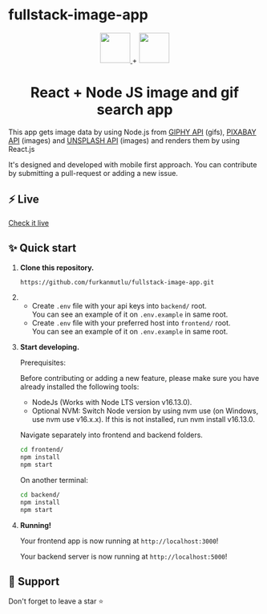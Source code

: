 # fullstack-image-app

<p align="center">
  <a href="https://reactjs.org/">
  <img src="https://reactjs.org/logo-og.png" height="60">
  </a>
  +
  <img src="https://cdn.pixabay.com/photo/2015/04/23/17/41/node-js-736399_960_720.png" height="60">
</p>
<h1 align="center">
  React + Node JS image and gif search app
</h1>
<p align="center">

  This app gets image data by using Node.js from <a href="https://developers.giphy.com/">GIPHY API</a> (gifs),
  <a href="https://pixabay.com/api/docs/">PIXABAY API</a> (images) and 
  <a href="https://unsplash.com/documentation">UNSPLASH API</a> (images)
  and renders them by using React.js
  
  It's designed and developed with mobile first approach.
  You can contribute by submitting a pull-request or adding a new issue.
</p>

## ⚡️ Live
  [Check it live](https://fullstack-image-app.netlify.app/)

## ✨ Quick start

1.  **Clone this repository.**

    ```sh
    https://github.com/furkanmutlu/fullstack-image-app.git
    ```
    
2. - Create `.env` file with your api keys into `backend/` root. <br> You can see an example of it on `.env.example` in same root.
    - Create `.env` file with your preferred host into `frontend/` root. <br> You can see an example of it on `.env.example` in same root.<br>

3.  **Start developing.**

    Prerequisites:
    
     Before contributing or adding a new feature, please make sure you have already installed the following tools:
    
    - NodeJs (Works with Node LTS version v16.13.0).
    - Optional NVM: Switch Node version by using nvm use (on Windows, use nvm use v16.x.x). If this is not installed, run nvm install v16.13.0.
    

    Navigate separately into frontend and backend folders.

    ```sh
    cd frontend/
    npm install
    npm start
    ```
    
    On another terminal:
    ```sh
    cd backend/
    npm install
    npm start
    ```

3.  **Running!**

    Your frontend app is now running at `http://localhost:3000`!
    
    Your backend server is now running at `http://localhost:5000`!
    
## 🙏 Support

Don't forget to leave a star ⭐️
